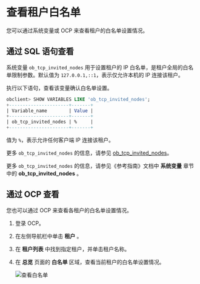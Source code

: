 查看租户白名单 
============================

您可以通过系统变量或 OCP 来查看租户的白名单设置情况。

通过 SQL 语句查看 
--------------------------------

系统变量 `ob_tcp_invited_nodes` 用于设置租户的 IP 白名单，是租户全局的白名单限制参数。默认值为 `127.0.0.1,::1`，表示仅允许本机的 IP 连接该租户。

执行以下语句，查看该变量确认白名单设置。

```sql
obclient> SHOW VARIABLES LIKE 'ob_tcp_invited_nodes';
+----------------------+-------+
| Variable_name        | Value |
+----------------------+-------+
| ob_tcp_invited_nodes | %     |
+----------------------+-------+
```



值为 `%`，表示允许任何客户端 IP 连接该租户。

更多 `ob_tcp_invited_nodes` 的信息，请参见 [ob_tcp_invited_nodes](/zh-CN/13.reference-guide/2.system-variable/85.ob_tcp_invited_nodes.md)。

更多 `ob_tcp_invited_nodes` 的信息，请参见《参考指南》文档中 **系统变量** 章节中的 **ob_tcp_invited_nodes** 。

通过 OCP 查看 
------------------------------

您也可以通过 OCP 来查看各租户的白名单设置情况。

1. 登录 OCP。

   

2. 在左侧导航栏中单击 **租户** 。

   

3. 在 **租户列表** 中找到指定租户，并单击租户名称。

   

4. 在 **总览** 页面的 **白名单** 区域，查看当前租户的白名单设置情况。

   ![查看白名单](https://help-static-aliyun-doc.aliyuncs.com/assets/img/zh-CN/8428123261/p280919.png)
   



